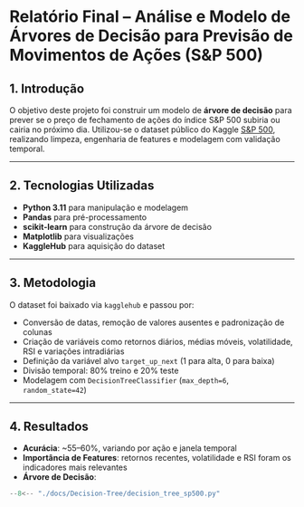 # Relatório Final – Análise e Modelo de Árvores de Decisão para Previsão de Movimentos de Ações (S&P 500)

## 1. Introdução
O objetivo deste projeto foi construir um modelo de **árvore de decisão** para prever se o preço de fechamento de ações do índice S&P 500 subiria ou cairia no próximo dia. Utilizou-se o dataset público do Kaggle [S&P 500](https://www.kaggle.com/datasets/camnugent/sandp500), realizando limpeza, engenharia de features e modelagem com validação temporal.

---

## 2. Tecnologias Utilizadas
- **Python 3.11** para manipulação e modelagem  
- **Pandas** para pré-processamento  
- **scikit-learn** para construção da árvore de decisão  
- **Matplotlib** para visualizações  
- **KaggleHub** para aquisição do dataset  

---

## 3. Metodologia
O dataset foi baixado via `kagglehub` e passou por:
- Conversão de datas, remoção de valores ausentes e padronização de colunas  
- Criação de variáveis como retornos diários, médias móveis, volatilidade, RSI e variações intradiárias  
- Definição da variável alvo `target_up_next` (1 para alta, 0 para baixa)  
- Divisão temporal: 80% treino e 20% teste  
- Modelagem com `DecisionTreeClassifier` (`max_depth=6`, `random_state=42`)  

---

## 4. Resultados
- **Acurácia**: ~55–60%, variando por ação e janela temporal  
- **Importância de Features**: retornos recentes, volatilidade e RSI foram os indicadores mais relevantes  
- **Árvore de Decisão**:

``` python exec="on" html="0"
--8<-- "./docs/Decision-Tree/decision_tree_sp500.py"
```